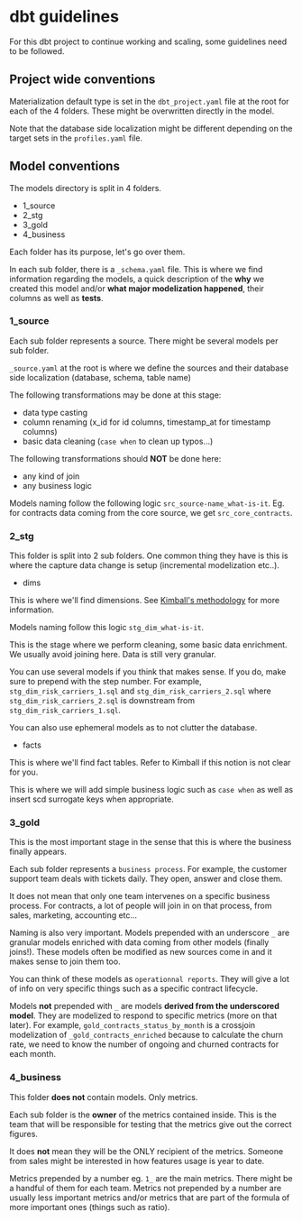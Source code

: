 # dbt guidelines

For this dbt project to continue working and scaling, some guidelines need to be followed.

## Project wide conventions

Materialization default type is set in the `dbt_project.yaml` file at the root for each of the 4 folders. These might be overwritten directly in the model.

Note that the database side localization might be different depending on the target sets in the `profiles.yaml` file.

## Model conventions

The models directory is split in 4 folders.
- 1_source
- 2_stg
- 3_gold
- 4_business

Each folder has its purpose, let's go over them.

In each sub folder, there is a `_schema.yaml` file. This is where we find information regarding the models, a quick description of the **why** we created this model and/or **what major modelization happened**, their columns as well as **tests**.

### 1_source

Each sub folder represents a source. There might be several models per sub folder.

`_source.yaml` at the root is where we define the sources and their database side localization (database, schema, table name)

The following transformations may be done at this stage:
- data type casting
- column renaming (x_id for id columns, timestamp_at for timestamp columns)
- basic data cleaning (`case when` to clean up typos...)

The following transformations should **NOT** be done here:
- any kind of join
- any business logic

Models naming follow the following logic `src_source-name_what-is-it`. Eg. for contracts data coming from the core source, we get `src_core_contracts`. 

### 2_stg

This folder is split into 2 sub folders. One common thing they have is this is where the capture data change is setup (incremental modelization etc..).

- dims

This is where we'll find dimensions. See [Kimball's methodology](https://www.educba.com/kimball-methodology/) for more information.

Models naming follow this logic `stg_dim_what-is-it`.

This is the stage where we perform cleaning, some basic data enrichment. We usually avoid joining here. Data is still very granular.

You can use several models if you think that makes sense. If you do, make sure to prepend with the step number. For example, `stg_dim_risk_carriers_1.sql` and `stg_dim_risk_carriers_2.sql` where `stg_dim_risk_carriers_2.sql` is downstream from `stg_dim_risk_carriers_1.sql`.

You can also use ephemeral models as to not clutter the database.

- facts

This is where we'll find fact tables. Refer to Kimball if this notion is not clear for you.

This is where we will add simple business logic such as `case when` as well as insert scd surrogate keys when appropriate.

### 3_gold

This is the most important stage in the sense that this is where the business finally appears.

Each sub folder represents a `business process`. For example, the customer support team deals with tickets daily. They open, answer and close them.

It does not mean that only one team intervenes on a specific business process. For contracts, a lot of people will join in on that process, from sales, marketing, accounting etc...

Naming is also very important. Models prepended with an underscore `_` are granular models enriched with data coming from other models (finally joins!). These models often be modified as new sources come in and it makes sense to join them too.

You can think of these models as `operationnal reports`. They will give a lot of info on very specific things such as a specific contract lifecycle.

Models **not** prepended with `_` are models **derived from the underscored model**. They are modelized to respond to specific metrics (more on that later). For example, `gold_contracts_status_by_month` is a crossjoin modelization of `_gold_contracts_enriched` because to calculate the churn rate, we need to know the number of ongoing and churned contracts for each month.

### 4_business

This folder **does not** contain models. Only metrics.

Each sub folder is the **owner** of the metrics contained inside. This is the team that will be responsible for testing that the metrics give out the correct figures.

It does **not** mean they will be the ONLY recipient of the metrics. Someone from sales might be interested in how features usage is year to date.

Metrics prepended by a number eg. `1_` are the main metrics. There might be a handful of them for each team. Metrics not prepended by a number are usually less important metrics and/or metrics that are part of the formula of more important ones (things such as ratio).

